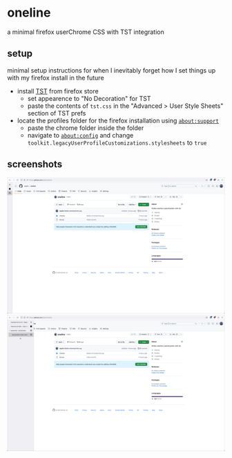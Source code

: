 # oneline

a minimal firefox userChrome CSS with TST integration

## setup

minimal setup instructions for when I inevitably forget how I set things up with my firefox install in the future

- install [TST](https://addons.mozilla.org/en-US/firefox/addon/tree-style-tab/) from firefox store
  - set appearence to "No Decoration" for TST
  - paste the contents of `tst.css` in the "Advanced > User Style Sheets" section of TST prefs 
- locate the profiles folder for the firefox installation using [`about:support`](about:support)
  - paste the chrome folder inside the folder
  - navigate to [`about:config`](about:config) and change `toolkit.legacyUserProfileCustomizations.stylesheets` to `true`

## screenshots

![](https://github.com/say4n/oneline/blob/main/assets/SCR-20231028-necr.png?raw=true)
![](https://github.com/say4n/oneline/blob/main/assets/SCR-20231028-nemf.png?raw=true)

